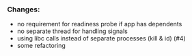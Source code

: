 ### Changes:

- no requirement for readiness probe if app has dependents
- no separate thread for handling signals
- using libc calls instead of separate processes (kill & id) (#4)
- some refactoring